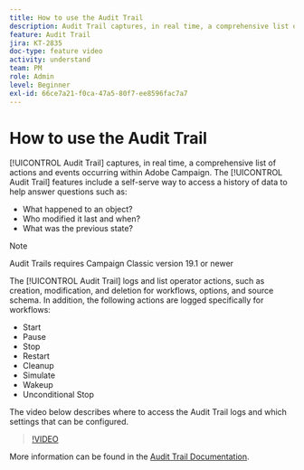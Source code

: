 ```yaml
---
title: How to use the Audit Trail
description: Audit Trail captures, in real time, a comprehensive list of actions and events occurring within Adobe Campaign. 
feature: Audit Trail
jira: KT-2835
doc-type: feature video
activity: understand
team: PM
role: Admin
level: Beginner
exl-id: 66ce7a21-f0ca-47a5-80f7-ee8596fac7a7
---
```

# How to use the Audit Trail

[!UICONTROL Audit Trail] captures, in real time, a comprehensive list of actions and events occurring within Adobe Campaign. The [!UICONTROL Audit Trail] features include a self-serve way to access a history of data to help answer questions such as:

* What happened to an object?
* Who modified it  last and when?
* What was the previous state?

>[!NOTE]
>
>Audit Trails requires Campaign Classic version 19.1 or newer

The [!UICONTROL Audit Trail] logs and list operator actions, such as creation, modification, and deletion for workflows, options, and source schema. In addition, the following actions are logged specifically for workflows:

* Start
* Pause
* Stop
* Restart
* Cleanup
* Simulate
* Wakeup
* Unconditional Stop

The video below describes where to access the Audit Trail logs and which settings that can be configured.

>[!VIDEO](https://video.tv.adobe.com/v/27425?quality=12&learn=on)

More information can be found in the  [Audit Trail Documentation](https://experienceleague.adobe.com/docs/campaign-classic/using/monitoring-campaign-classic/production-procedures/audit-trail.html?lang=en).
